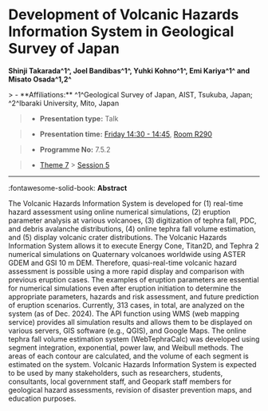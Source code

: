 # Development of Volcanic Hazards Information System in Geological Survey of Japan

**Shinji Takarada^1^, Joel Bandibas^1^, Yuhki Kohno^1^, Emi Kariya^1^ and Misato Osada^1,2^**

<!-- more -->> - **Affiliations:** ^1^Geological Survey of Japan, AIST, Tsukuba, Japan; ^2^Ibaraki University, Mito, Japan

> - **Presentation type:** Talk

> - **Presentation time:** [Friday 14:30 - 14:45](../sessions_comparison.md#__tabbed_4_4), [Room R290](../maps_venue.md#__tabbed_1_1)

> - **Programme No:** 7.5.2

> - [Theme 7](../theme7.md) > [Session 5](../sessions/session-7-5.md)

--- 

:fontawesome-solid-book: **Abstract**

The Volcanic Hazards Information System is developed for (1) real-time hazard assessment using online numerical simulations, (2) eruption parameter analysis at various volcanoes, (3) digitization of tephra fall, PDC, and debris avalanche distributions, (4) online tephra fall volume estimation, and (5) display volcanic crater distributions. The Volcanic Hazards Information System allows it to execute Energy Cone, Titan2D, and Tephra 2 numerical simulations on Quaternary volcanoes worldwide using ASTER GDEM and GSI 10 m DEM. Therefore, quasi-real-time volcanic hazard assessment is possible using a more rapid display and comparison with previous eruption cases. The examples of eruption parameters are essential for numerical simulations even after eruption initiation to determine the appropriate parameters, hazards and risk assessment, and future prediction of eruption scenarios. Currently, 313 cases, in total, are analyzed on the system (as of Dec. 2024). The API function using WMS (web mapping service) provides all simulation results and allows them to be displayed on various servers, GIS software (e.g., QGIS), and Google Maps. The online tephra fall volume estimation system (WebTephraCalc) was developed using segment integration, exponential, power law, and Weibull methods. The areas of each contour are calculated, and the volume of each segment is estimated on the system. Volcanic Hazards Information System is expected to be used by many stakeholders, such as researchers, students, consultants, local government staff, and Geopark staff members for geological hazard assessments, revision of disaster prevention maps, and education purposes.

